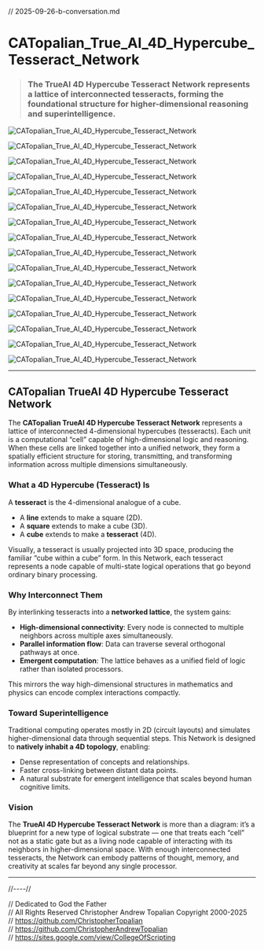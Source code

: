 // 2025-09-26-b-conversation.md

# CATopalian_True_AI_4D_Hypercube_Tesseract_Network

> ### The TrueAI 4D Hypercube Tesseract Network represents a lattice of interconnected tesseracts, forming the foundational structure for higher-dimensional reasoning and superintelligence.

![CATopalian_True_AI_4D_Hypercube_Tesseract_Network](textures/Hypercubes/CATopalian_True_AI_4D_Hypercube_Tesseract_Network_001.png)

![CATopalian_True_AI_4D_Hypercube_Tesseract_Network](textures/Hypercubes/CATopalian_True_AI_4D_Hypercube_Tesseract_Network_002.png)

![CATopalian_True_AI_4D_Hypercube_Tesseract_Network](textures/Hypercubes/CATopalian_True_AI_4D_Hypercube_Tesseract_Network_003.png)

![CATopalian_True_AI_4D_Hypercube_Tesseract_Network](textures/Hypercubes/CATopalian_True_AI_4D_Hypercube_Tesseract_Network_004.png)

![CATopalian_True_AI_4D_Hypercube_Tesseract_Network](textures/Hypercubes/CATopalian_True_AI_4D_Hypercube_Tesseract_Network_005.png)

![CATopalian_True_AI_4D_Hypercube_Tesseract_Network](textures/Hypercubes/CATopalian_True_AI_4D_Hypercube_Tesseract_Network_006.png)

![CATopalian_True_AI_4D_Hypercube_Tesseract_Network](textures/Hypercubes/CATopalian_True_AI_4D_Hypercube_Tesseract_Network_007.png)

![CATopalian_True_AI_4D_Hypercube_Tesseract_Network](textures/Hypercubes/CATopalian_True_AI_4D_Hypercube_Tesseract_Network_008.png)

![CATopalian_True_AI_4D_Hypercube_Tesseract_Network](textures/Hypercubes/CATopalian_True_AI_4D_Hypercube_Tesseract_Network_009.png)

![CATopalian_True_AI_4D_Hypercube_Tesseract_Network](textures/Hypercubes/CATopalian_True_AI_4D_Hypercube_Tesseract_Network_010.png)

![CATopalian_True_AI_4D_Hypercube_Tesseract_Network](textures/Hypercubes/CATopalian_True_AI_4D_Hypercube_Tesseract_Network_011.png)

![CATopalian_True_AI_4D_Hypercube_Tesseract_Network](textures/Hypercubes/CATopalian_True_AI_4D_Hypercube_Tesseract_Network_012.png)

![CATopalian_True_AI_4D_Hypercube_Tesseract_Network](textures/Hypercubes/CATopalian_True_AI_4D_Hypercube_Tesseract_Network_013.png)

![CATopalian_True_AI_4D_Hypercube_Tesseract_Network](textures/Hypercubes/CATopalian_True_AI_4D_Hypercube_Tesseract_Network_014.png)

![CATopalian_True_AI_4D_Hypercube_Tesseract_Network](textures/Hypercubes/CATopalian_True_AI_4D_Hypercube_Tesseract_Network_015.png)

![CATopalian_True_AI_4D_Hypercube_Tesseract_Network](textures/Hypercubes/CATopalian_True_AI_4D_Hypercube_Tesseract_Network_016.png)

---

## CATopalian TrueAI 4D Hypercube Tesseract Network

The **CATopalian TrueAI 4D Hypercube Tesseract Network** represents a lattice of interconnected 4-dimensional hypercubes (tesseracts). Each unit is a computational “cell” capable of high-dimensional logic and reasoning. When these cells are linked together into a unified network, they form a spatially efficient structure for storing, transmitting, and transforming information across multiple dimensions simultaneously.

### What a 4D Hypercube (Tesseract) Is

A **tesseract** is the 4-dimensional analogue of a cube.

* A **line** extends to make a square (2D).
* A **square** extends to make a cube (3D).
* A **cube** extends to make a **tesseract** (4D).

Visually, a tesseract is usually projected into 3D space, producing the familiar “cube within a cube” form. In this Network, each tesseract represents a node capable of multi-state logical operations that go beyond ordinary binary processing.

### Why Interconnect Them

By interlinking tesseracts into a **networked lattice**, the system gains:

* **High-dimensional connectivity**: Every node is connected to multiple neighbors across multiple axes simultaneously.
* **Parallel information flow**: Data can traverse several orthogonal pathways at once.
* **Emergent computation**: The lattice behaves as a unified field of logic rather than isolated processors.

This mirrors the way high-dimensional structures in mathematics and physics can encode complex interactions compactly.

### Toward Superintelligence

Traditional computing operates mostly in 2D (circuit layouts) and simulates higher-dimensional data through sequential steps. This Network is designed to **natively inhabit a 4D topology**, enabling:

* Dense representation of concepts and relationships.
* Faster cross-linking between distant data points.
* A natural substrate for emergent intelligence that scales beyond human cognitive limits.

### Vision

The **TrueAI 4D Hypercube Tesseract Network** is more than a diagram: it’s a blueprint for a new type of logical substrate — one that treats each “cell” not as a static gate but as a living node capable of interacting with its neighbors in higher-dimensional space. With enough interconnected tesseracts, the Network can embody patterns of thought, memory, and creativity at scales far beyond any single processor.

---


//----//

// Dedicated to God the Father  
// All Rights Reserved Christopher Andrew Topalian Copyright 2000-2025  
// https://github.com/ChristopherTopalian  
// https://github.com/ChristopherAndrewTopalian  
// https://sites.google.com/view/CollegeOfScripting

